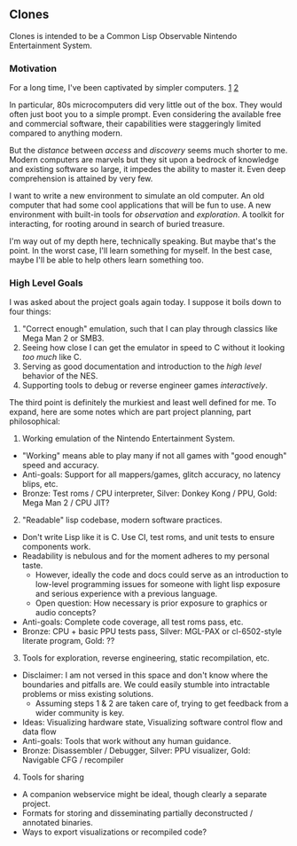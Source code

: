## Clones

Clones is intended to be a Common Lisp Observable Nintendo Entertainment System.

### Motivation

For a long time, I've been captivated by simpler computers. [1] [2]

In particular, 80s microcomputers did very little out of the box. They would often
just boot you to a simple prompt. Even considering the available free and commercial
software, their capabilities were staggeringly limited compared to anything modern.

But the _distance_ between _access_ and _discovery_ seems much shorter to me.
Modern computers are marvels but they sit upon a bedrock of knowledge and
existing software so large, it impedes the ability to master it. Even deep
comprehension is attained by very few.

I want to write a new environment to simulate an old computer. An old computer
that had some cool applications that will be fun to use. A new environment with
built-in tools for _observation_ and _exploration_. A toolkit for interacting,
for rooting around in search of buried treasure.

I'm way out of my depth here, technically speaking. But maybe that's the point.
In the worst case, I'll learn something for myself. In the best case, maybe I'll
be able to help others learn something too.

[1]: http://redlinernotes.com/docs/talks/trp.html#1
[2]: http://blog.kingcons.io/posts/Towards-Comprehensible-Computing.html

### High Level Goals

I was asked about the project goals again today. I suppose it boils down to four things:

1. "Correct enough" emulation, such that I can play through classics like Mega Man 2 or SMB3.
2. Seeing how close I can get the emulator in speed to C without it looking _too much_ like C.
3. Serving as good documentation and introduction to the _high level_ behavior of the NES.
4. Supporting tools to debug or reverse engineer games _interactively_.

The third point is definitely the murkiest and least well defined for me.
To expand, here are some notes which are part project planning, part philosophical:

1. Working emulation of the Nintendo Entertainment System.
  * "Working" means able to play many if not all games with "good enough" speed and accuracy.
  * Anti-goals: Support for all mappers/games, glitch accuracy, no latency blips, etc.
  * Bronze: Test roms / CPU interpreter, Silver: Donkey Kong / PPU, Gold: Mega Man 2 / CPU JIT?
2. "Readable" lisp codebase, modern software practices.
  * Don't write Lisp like it is C. Use CI, test roms, and unit tests to ensure components work.
  * Readability is nebulous and for the moment adheres to my personal taste.
    * However, ideally the code and docs could serve as an introduction to low-level programming
      issues for someone with light lisp exposure and serious experience with a previous language.
    * Open question: How necessary is prior exposure to graphics or audio concepts?
  * Anti-goals: Complete code coverage, all test roms pass, etc.
  * Bronze: CPU + basic PPU tests pass, Silver: MGL-PAX or cl-6502-style literate program, Gold: ??
3. Tools for exploration, reverse engineering, static recompilation, etc.
  * Disclaimer: I am not versed in this space and don't know where the boundaries and pitfalls are.
    We could easily stumble into intractable problems or miss existing solutions.
    * Assuming steps 1 & 2 are taken care of, trying to get feedback from a wider community is key.
  * Ideas: Visualizing hardware state, Visualizing software control flow and data flow
  * Anti-goals: Tools that work without any human guidance.
  * Bronze: Disassembler / Debugger, Silver: PPU visualizer, Gold: Navigable CFG / recompiler
4. Tools for sharing
  * A companion webservice might be ideal, though clearly a separate project.
  * Formats for storing and disseminating partially deconstructed / annotated binaries.
  * Ways to export visualizations or recompiled code?

